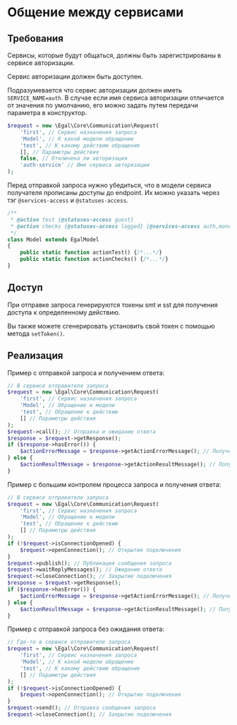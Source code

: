 # Общение между сервисами

## Требования

Сервисы, которые будут общаться, должны быть зарегистрированы в сервисе авторизации.

Сервис авторизации должен быть доступен.

Подразумевается что сервис авторизации должен иметь `SERVICE_NAME=auth`. 
В случае если имя сервиса авторизации отличается от значения по умолчанию, его можно задать путем
передачи параметра в конструктор.

```php
$request = new \Egal\Core\Communication\Request(
    'first', // Сервис назначения запроса
    'Model', // К какой модели обращение
    'test', // К какому действию обращение
    [], // Параметры действия
    false, // Отключена ли авторизация
    'auth-service' // Имя сервиса авторизации
);
```

Перед отправкой запроса нужно убедиться, что в модели сервиса получателя прописаны доступы до endpoint.
Их можно указать через тэг `@services-access` и `@statuses-access`.

```php
/**
 * @action test {@statuses-access guest}
 * @action checks {@statuses-access logged} {@services-access auth,monolit}
 */
class Model extends EgalModel
{
    public static function actionTest() {/*...*/}
    public static function actionChecks() {/*...*/}
}
```

## Доступ

При отправке запроса генерируются токены smt и sst для получения доступа к определенному действию.

Вы также можете сгенерировать установить свой токен с помощью метода `setToken()`.

## Реализация

Пример с отправкой запроса и получением ответа:

```php
// В сервисе отправителя запроса
$request = new \Egal\Core\Communication\Request(
    'first', // Сервис назначения запроса
    'Model', // Обращение к модели
    'test', // Обращение к действию
    [] // Параметры действия
);
$request->call(); // Отправка и ожидание ответа
$response = $request->getResponse();
if ($response->hasError()) {
    $actionErrorMessage = $response->getActionErrorMessage(); // Получение сообщения ошибки
} else {
    $actionResultMessage = $response->getActionResultMessage(); // Получение сообщения результата выполнения действия
}
```

Пример с большим контролем процесса запроса и получения ответа:

```php
// В сервисе отправителе запроса
$request = new \Egal\Core\Communication\Request(
    'first', // Сервис назначения запроса
    'Model', // Обращение к модели
    'test', // Обращение к действию
    [] // Параметры действия
);
if (!$request->isConnectionOpened) {
    $request->openConnection(); // Открытие подключения
}
$request->publish(); // Публикация сообщения запроса
$request->waitReplyMessages(); // Ожидание ответа
$request->closeConnection(); // Закрытие подключения
$response = $request->getResponse();
if ($response->hasError()) {
    $actionErrorMessage = $response->getActionErrorMessage(); // Получение сообщения ошибки
} else {
    $actionResultMessage = $response->getActionResultMessage(); // Получение сообщения результата выполнения действия
}
```

Пример с отправкой запроса без ожидания ответа:

```php
// Где-то в сервисе отправителе запроса
$request = new \Egal\Core\Communication\Request(
    'first', // Сервис назначения запроса
    'Model', // К какой модели обращение
    'test', // К какому действию обращение
    [] // Параметры действия
);
if (!$request->isConnectionOpened) {
    $request->openConnection(); // Открытие подключения
}
$request->send(); // Отправка сообщения запроса
$request->closeConnection(); // Закрытие подключения
```
